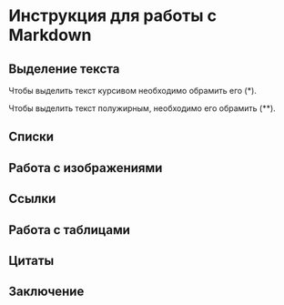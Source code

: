 # Инструкция для работы с Markdown

## Выделение текста

Чтобы выделить текст курсивом необходимо обрамить его (*).

Чтобы выделить текст полужирным, необходимо его обрамить (**).

## Списки

## Работа с изображениями

## Ссылки

## Работа с таблицами

## Цитаты 

## Заключение